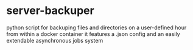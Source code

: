 # server-backuper

python script for backuping files and directories on a user-defined hour from within a docker container
it features a .json config and an easily extendable asynchronous jobs system
